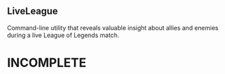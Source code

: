 ## LiveLeague

Command-line utility that reveals valuable insight about allies and enemies during a live League of Legends match.

# INCOMPLETE
